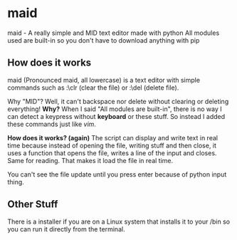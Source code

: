 # maid
maid - A really simple and MID text editor made with python
All modules used are built-in so you don't have to download anything with pip

## How does it works
maid (Pronounced maid, all lowercase) is a text editor with simple commands such as :\clr (clear the file) or :\del (delete file).

Why "MID"?
Well, it can't backspace nor delete without clearing or deleting everything!
**Why?**
When I said "All modules are built-in", there is no way I can detect a keypress without **keyboard** or these stuff.
So instead I added these commands just like _vim_.

**How does it works? (again)**
The script can display and write text in real time because instead of opening the file, writing stuff and then close, it uses a function that opens the file, writes a line of the input and closes. Same for reading. That makes it load the file in real time.

You can't see the file update until you press enter because of python input thing.

## Other Stuff

There is a installer if you are on a Linux system that installs it to your /bin so you can run it directly from the terminal.
